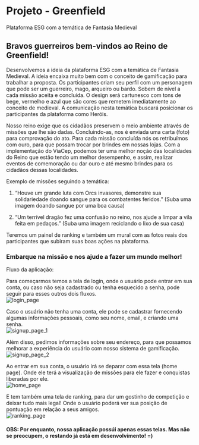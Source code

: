 # Projeto - Greenfield
Plataforma ESG com a temática de Fantasia Medieval

## Bravos guerreiros bem-vindos ao Reino de Greenfield!

Desenvolvemos a ideia da plataforma ESG com a temática de Fantasia Medieval. A ideia encaixa muito bem com o conceito de gamificação para trabalhar a proposta. Os participantes criam seu perfil com um personagem que pode ser um guerreiro, mago, arqueiro ou bardo. Sobem de nível a cada missão aceita e concluída. O design será cartunesco com tons de bege, vermelho e azul que são cores que remetem imediatamente ao conceito de medieval. 
A comunicação nesta temática buscará posicionar os participantes da plataforma como Heróis.

Nosso reino exige que os cidadãos preservem o meio ambiente através de missões que
lhe são dadas. Concluindo-as, nos é enviada uma carta (foto) para comprovação do ato.
Para cada missão concluída nós os retribuímos com ouro, para que possam trocar por
brindes em nossas lojas. Com a implementação do ViaCep, podemos ter uma melhor
noção das localidades do Reino que estão tendo um melhor desempenho, e assim,
realizar eventos de comemoração ou dar ouro e até mesmo brindes para os cidadãos
dessas localidades.


Exemplo de missões seguindo a temática: 
1. “Houve um grande luta com Orcs invasores, demonstre sua solidariedade doando sangue para os combatentes feridos.”
(Suba uma imagem doando sangue por uma boa causa)

2. “Um terrível dragão fez uma confusão no reino, nos ajude a limpar a vila feita em pedaços.”
(Suba uma imagem reciclando o lixo de sua casa)

Teremos um painel de ranking e também um mural com as fotos reais dos participantes que subiram suas boas ações na plataforma.

### Embarque na missão e nos ajude a fazer um mundo melhor!

Fluxo da aplicação:
<br/>

Para começarmos temos a tela de login, onde o usuário pode entrar em sua conta, ou caso não seja cadastrado ou tenha esquecido a senha, pode seguir para esses outros dois fluxos.
<br/>
![login_page](https://github.com/RickFernandez/Greenfield/assets/89798238/32dda9e0-d869-4cdd-bbd5-5ad711957007)
<br/>

Caso o usuário não tenha uma conta, ele pode se cadastrar fornecendo algumas informações pessoais, como seu nome, email, e criando uma senha.
<br/>
![signup_page_1](https://github.com/RickFernandez/Greenfield/assets/89798238/09759ea0-8911-4800-9361-d71edebeb4f7)
<br/>

Além disso, pedimos informações sobre seu endereço, para que possamos melhorar a experiência do usuário com nosso sistema de gamificação.
<br/>
![signup_page_2](https://github.com/RickFernandez/Greenfield/assets/89798238/996df7a0-88cb-4318-8ac0-55b9cde78386)
<br/>

Ao entrar em sua conta, o usuário irá se deparar com essa tela (home page). Onde ele terá a visualização de missões para ele fazer e conquistas liberadas por ele.
<br/>
![home_page](https://github.com/RickFernandez/Greenfield/assets/89798238/363e2430-099e-4ef3-bb4f-c1bdaf38783c)
<br/>

E tem também uma tela de ranking, para dar um gostinho de competição e deixar tudo mais legal! Onde o usuário poderá ver sua posição de pontuação em relação a seus amigos.
<br/>
![ranking_page](https://github.com/RickFernandez/Greenfield/assets/89798238/89f63b85-42f8-4474-8920-62462c5e618c)
<br/>

#### OBS: Por enquanto, nossa aplicação possúi apenas essas telas. Mas não se preocupem, o restando já está em desenvolvimento! =) 
